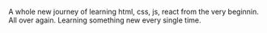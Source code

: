 A whole new journey of learning html, css, js, react from the very beginnin. All over again.
Learning something new every single time.
